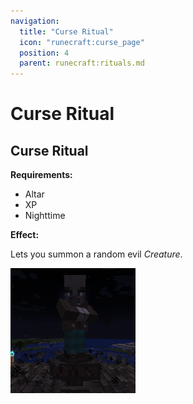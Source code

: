 ```yaml
---
navigation:
  title: "Curse Ritual"
  icon: "runecraft:curse_page"
  position: 4
  parent: runecraft:rituals.md
---
```


# Curse Ritual

## Curse Ritual

<ItemImage id="runecraft:curse_page" />

**__Requirements:__** 

- Altar 
- XP 
- Nighttime

**__Effect:__** 

Lets you summon a random evil *Creature*.




![](curse_ritual.png)

